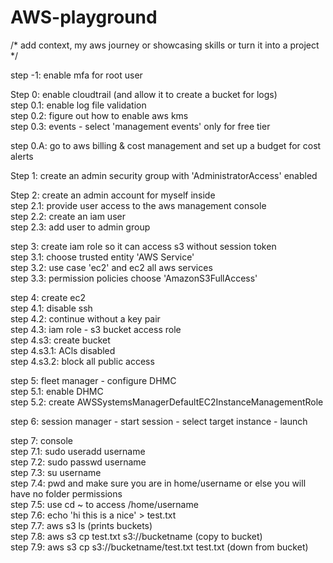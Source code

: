 # AWS-playground 

/* add context, my aws journey or showcasing skills or turn it into a project */     

step -1: enable mfa for root user

Step 0: enable cloudtrail (and allow it to create a bucket for logs)
<br>step 0.1: enable log file validation
<br>step 0.2: figure out how to enable aws kms
<br>step 0.3: events - select 'management events' only for free tier

step 0.A: go to aws billing & cost management and set up a budget for cost alerts

Step 1: create an admin security group with 'AdministratorAccess' enabled

Step 2: create an admin account for myself inside 
<br>step 2.1: provide user access to the aws management console
<br>step 2.2: create an iam user
<br>step 2.3: add user to admin group

step 3: create iam role so it can access s3 without session token
<br>step 3.1: choose trusted entity 'AWS Service'
<br>step 3.2: use case 'ec2' and ec2 all aws services
<br>step 3.3: permission policies choose 'AmazonS3FullAccess'

step 4: create ec2
<br>step 4.1: disable ssh
<br>step 4.2: continue without a key pair
<br>step 4.3: iam role - s3 bucket access role 
<br>step 4.s3: create bucket
<br>step 4.s3.1: ACls disabled
<br>step 4.s3.2: block all public access

step 5: fleet manager - configure DHMC
<br>step 5.1: enable DHMC
<br>step 5.2: create AWSSystemsManagerDefaultEC2InstanceManagementRole

step 6: session manager - start session - select target instance - launch

step 7: console
<br>step 7.1: sudo useradd username
<br>step 7.2: sudo passwd username
<br>step 7.3: su username
<br>step 7.4: pwd and make sure you are in home/username or else you will have no folder permissions
<br>step 7.5: use cd ~ to access /home/username
<br>step 7.6: echo 'hi this is a nice' > test.txt
<br>step 7.7: aws s3 ls (prints buckets)
<br>step 7.8: aws s3 cp test.txt s3://bucketname   (copy to bucket)
<br>step 7.9: aws s3 cp s3://bucketname/test.txt test.txt   (down from bucket)
